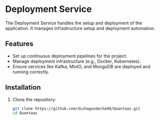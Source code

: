 # Deployment Service

The Deployment Service handles the setup and deployment of the application. It manages infrastructure setup and deployment automation.

## Features

- Set up continuous deployment pipelines for the project.
- Manage deployment infrastructure (e.g., Docker, Kubernetes).
- Ensure services like Kafka, MinIO, and MongoDB are deployed and running correctly.

## Installation

1. Clone the repository:
   ```bash
   git clone https://github.com/dishagundecha99/Quantaas.git
   cd Quantaas

